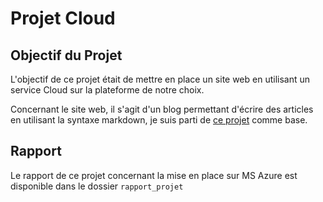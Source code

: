 # Projet Cloud

## Objectif du Projet

L'objectif de ce projet était de mettre en place un site web en utilisant un service Cloud sur la plateforme de notre choix.

Concernant le site web, il s'agit d'un blog permettant d'écrire des articles en utilisant la syntaxe markdown, je suis parti de [ce projet](https://github.com/WebDevSimplified/Markdown-Blog) comme base.

## Rapport

Le rapport de ce projet concernant la mise en place sur MS Azure est disponible dans le dossier ```rapport_projet```


